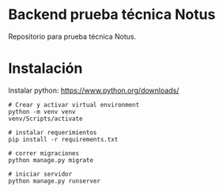 # Backend prueba técnica Notus
Repositorio para prueba técnica Notus.

# Instalación

Instalar python: https://www.python.org/downloads/

    # Crear y activar virtual environment
    python -m venv venv
    venv/Scripts/activate

    # instalar requerimientos
    pip install -r requirements.txt
    
    # correr migraciones
    python manage.py migrate
    
    # iniciar servidor
    python manage.py runserver
